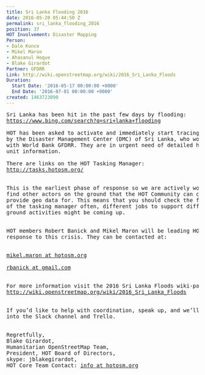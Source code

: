 ```yaml
---
title: Sri Lanka Flooding 2016
date: 2016-05-20 05:44:50 Z
permalink: sri_lanka_flooding_2016
position: 37
HOT Involvement: Disaster Mapping
Person:
- Dale Kunce
- Mikel Maron
- Ahasanul Hoque
- Blake Girardot
Partner: GFDRR
Link: http://wiki.openstreetmap.org/wiki/2016_Sri_Lanka_Floods
Duration:
  Start Date: '2016-05-17 00:00:00 +0000'
  End Date: '2016-07-01 00:00:00 +0000'
created: 1463723090
---
```


<pre>Sri Lanka has been hit in the past few days by flooding:
<a href="https://www.bing.com/search?q=sri+lanka+flooding">https://www.bing.com/search?q=sri+lanka+flooding</a>

HOT has been asked to activate and immediately start tracing buildings
by the Disaster Management Center (DMC) of Sri Lanka, who work closely
with World Bank GFDRR. They are in urgent need of detailed housing
unit information.

There are links on the HOT Tasking Manager:
<a href="http://tasks.hotosm.org/">http://tasks.hotosm.org/</a>
<br>
This is the earliest phase of response so we are actively working to
find other actors on the ground that the HOT Community can collect and
provide geo data for. This means that you should check the front page
of the tasking manager often, different jobs to support different
ground activities might be coming up.
<br>
HOT members Robert Banick and Mikel Maron will be leading HOT's
response to this crisis. They can be contacted at:
<br>
<a href="https://lists.openstreetmap.org/listinfo/hot">mikel.maron at hotosm.org<br></a>
<a href="https://lists.openstreetmap.org/listinfo/hot">rbanick at gmail.com</a>
<br>
For more information visit the 2016 Sri Lanka Floods wiki-page:
<a href="http://wiki.openstreetmap.org/wiki/2016_Sri_Lanka_Floods">http://wiki.openstreetmap.org/wiki/2016_Sri_Lanka_Floods<br></a>

If you’d like to help with coordination, speak up, and we’ll bring you
into the Slack channel and Trello.
<br>
Regretfully,
Blake Girardot, 
Humanitarian OpenStreetMap Team, 
President, HOT Board of Directors, 
skype: jblakegirardot, 
HOT Core Team Contact: <a href="https://lists.openstreetmap.org/listinfo/hot">info at hotosm.org</a></pre>
